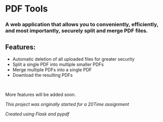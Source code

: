 # PDF Tools

### A web application that allows you to conveniently, efficiently, and most importantly, securely split and merge PDF files.
## Features:
- Automatic deletion of all uploaded files for greater security
- Split a single PDF into multiple smaller PDFs
- Merge multiple PDFs into a single PDF
- Download the resulting PDFs
<br>

More features will be added soon.

*This project was originally started for a 20Time assignment*

*Created using Flask and pypdf*
